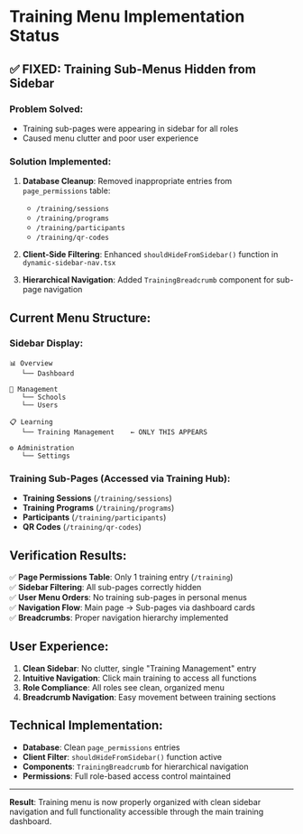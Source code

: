 # Training Menu Implementation Status

## ✅ **FIXED: Training Sub-Menus Hidden from Sidebar**

### Problem Solved:
- Training sub-pages were appearing in sidebar for all roles
- Caused menu clutter and poor user experience

### Solution Implemented:
1. **Database Cleanup**: Removed inappropriate entries from `page_permissions` table:
   - `/training/sessions` 
   - `/training/programs`
   - `/training/participants`
   - `/training/qr-codes`

2. **Client-Side Filtering**: Enhanced `shouldHideFromSidebar()` function in `dynamic-sidebar-nav.tsx`

3. **Hierarchical Navigation**: Added `TrainingBreadcrumb` component for sub-page navigation

## Current Menu Structure:

### Sidebar Display:
```
📊 Overview
   └── Dashboard

👥 Management  
   └── Schools
   └── Users

📋 Learning
   └── Training Management    ← ONLY THIS APPEARS
   
⚙️ Administration
   └── Settings
```

### Training Sub-Pages (Accessed via Training Hub):
- **Training Sessions** (`/training/sessions`)
- **Training Programs** (`/training/programs`) 
- **Participants** (`/training/participants`)
- **QR Codes** (`/training/qr-codes`)

## Verification Results:

✅ **Page Permissions Table**: Only 1 training entry (`/training`)  
✅ **Sidebar Filtering**: All sub-pages correctly hidden  
✅ **User Menu Orders**: No training sub-pages in personal menus  
✅ **Navigation Flow**: Main page → Sub-pages via dashboard cards  
✅ **Breadcrumbs**: Proper navigation hierarchy implemented  

## User Experience:

1. **Clean Sidebar**: No clutter, single "Training Management" entry
2. **Intuitive Navigation**: Click main training to access all functions
3. **Role Compliance**: All roles see clean, organized menu
4. **Breadcrumb Navigation**: Easy movement between training sections

## Technical Implementation:

- **Database**: Clean `page_permissions` entries
- **Client Filter**: `shouldHideFromSidebar()` function active
- **Components**: `TrainingBreadcrumb` for hierarchical navigation
- **Permissions**: Full role-based access control maintained

---

**Result**: Training menu is now properly organized with clean sidebar navigation and full functionality accessible through the main training dashboard.